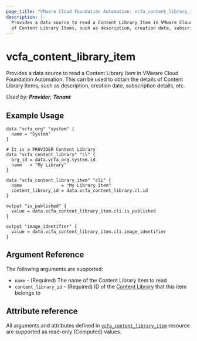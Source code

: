```yaml
---
page_title: "VMware Cloud Foundation Automation: vcfa_content_library_item"
description: |-
  Provides a data source to read a Content Library Item in VMware Cloud Foundation Automation. This can be used to obtain the details
  of Content Library Items, such as description, creation date, subscription details, etc.
---
```


# vcfa_content_library_item

Provides a data source to read a Content Library Item in VMware Cloud Foundation Automation. This can be used to obtain the details
of Content Library Items, such as description, creation date, subscription details, etc.

_Used by: **Provider**, **Tenant**_

## Example Usage

```hcl
data "vcfa_org" "system" {
  name = "System"
}

# It is a PROVIDER Content Library
data "vcfa_content_library" "cl" {
  org_id = data.vcfa_org.system.id
  name   = "My Library"
}

data "vcfa_content_library_item" "cli" {
  name               = "My Library Item"
  content_library_id = data.vcfa_content_library.cl.id
}

output "is_published" {
  value = data.vcfa_content_library_item.cli.is_published
}

output "image_identifier" {
  value = data.vcfa_content_library_item.cli.image_identifier
}
```

## Argument Reference

The following arguments are supported:

- `name` - (Required) The name of the Content Library Item to read
- `content_library_id` - (Required) ID of the [Content Library][vcfa_content_library-ds] that this item belongs to

## Attribute reference

All arguments and attributes defined in [`vcfa_content_library_item`][vcfa_content_library_item] resource are supported
as read-only (Computed) values.

[vcfa_content_library]: /providers/vmware/vcfa/latest/docs/data-sources/content_library
[vcfa_content_library-ds]: /providers/vmware/vcfa/latest/docs/data-sources/content_library
[vcfa_content_library_item]: /providers/vmware/vcfa/latest/docs/resources/content_library_item